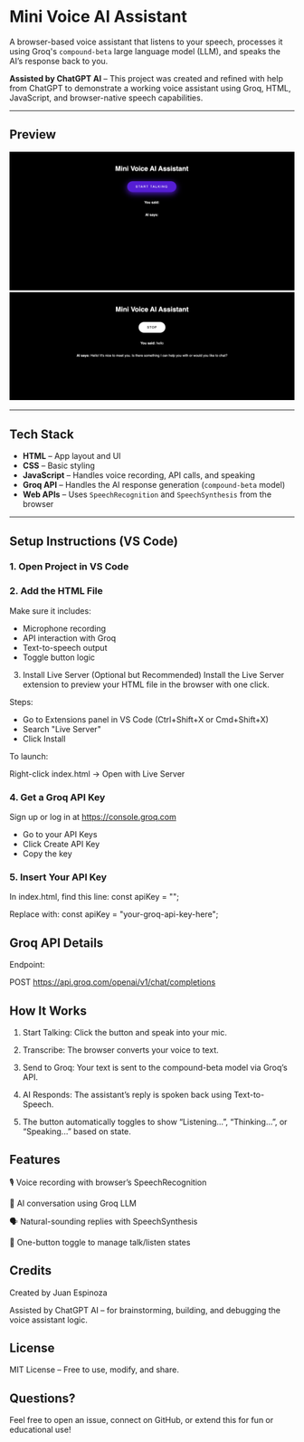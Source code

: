 # Mini Voice AI Assistant

A browser-based voice assistant that listens to your speech, processes it using Groq's `compound-beta` large language model (LLM), and speaks the AI’s response back to you.

**Assisted by ChatGPT AI** – This project was created and refined with help from ChatGPT to demonstrate a working voice assistant using Groq, HTML, JavaScript, and browser-native speech capabilities.

---

## Preview
![Snapshot](images/1.png)
![Snapshot](images/2.png)

---

## Tech Stack

- **HTML** – App layout and UI
- **CSS** – Basic styling
- **JavaScript** – Handles voice recording, API calls, and speaking
- **Groq API** – Handles the AI response generation (`compound-beta` model)
- **Web APIs** – Uses `SpeechRecognition` and `SpeechSynthesis` from the browser

---
## Setup Instructions (VS Code)
### 1. Open Project in VS Code
### 2. Add the HTML File

Make sure it includes:
- Microphone recording
- API interaction with Groq
- Text-to-speech output
- Toggle button logic
3. Install Live Server (Optional but Recommended)
Install the Live Server extension to preview your HTML file in the browser with one click.

Steps:
- Go to Extensions panel in VS Code (Ctrl+Shift+X or Cmd+Shift+X)
- Search "Live Server"
- Click Install

To launch:

Right-click index.html → Open with Live Server

### 4. Get a Groq API Key
Sign up or log in at https://console.groq.com
- Go to your API Keys
- Click Create API Key
- Copy the key

### 5. Insert Your API Key

In index.html, find this line: const apiKey = "";

Replace with: const apiKey = "your-groq-api-key-here";

## Groq API Details

Endpoint: 

POST https://api.groq.com/openai/v1/chat/completions

## How It Works

1. Start Talking: Click the button and speak into your mic.

2. Transcribe: The browser converts your voice to text.

3. Send to Groq: Your text is sent to the compound-beta model via Groq’s API.

4. AI Responds: The assistant’s reply is spoken back using Text-to-Speech.

5. The button automatically toggles to show “Listening...”, “Thinking...”, or “Speaking...” based on state.

## Features
🎙 Voice recording with browser’s SpeechRecognition

💬 AI conversation using Groq LLM

🗣 Natural-sounding replies with SpeechSynthesis

🔁 One-button toggle to manage talk/listen states

## Credits

Created by Juan Espinoza

Assisted by ChatGPT AI – for brainstorming, building, and debugging the voice assistant logic.

## License
MIT License – Free to use, modify, and share.

## Questions?
Feel free to open an issue, connect on GitHub, or extend this for fun or educational use!


